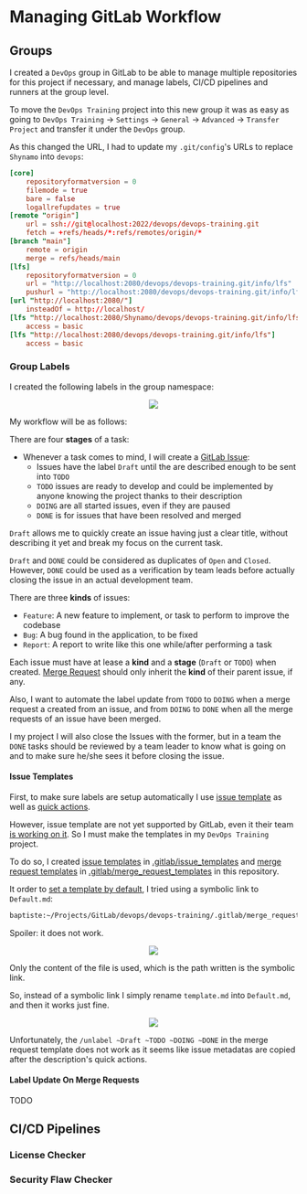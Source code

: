 # Managing GitLab Workflow

## Groups

I created a `DevOps` group in GitLab to be able to manage multiple repositories for this project if necessary, and manage labels, CI/CD pipelines and runners at the group level.

To move the `DevOps Training` project into this new group it was as easy as going to `DevOps Training` -> `Settings` -> `General` -> `Advanced` -> `Transfer Project` and transfer it under the `DevOps` group.

As this changed the URL, I had to update my `.git/config`'s URLs to replace `Shynamo` into `devops`:

```toml
[core]
	repositoryformatversion = 0
	filemode = true
	bare = false
	logallrefupdates = true
[remote "origin"]
	url = ssh://git@localhost:2022/devops/devops-training.git
	fetch = +refs/heads/*:refs/remotes/origin/*
[branch "main"]
	remote = origin
	merge = refs/heads/main
[lfs]
	repositoryformatversion = 0
	url = "http://localhost:2080/devops/devops-training.git/info/lfs"
	pushurl = "http://localhost:2080/devops/devops-training.git/info/lfs"
[url "http://localhost:2080/"]
	insteadOf = http://localhost/
[lfs "http://localhost:2080/Shynamo/devops/devops-training.git/info/lfs"]
	access = basic
[lfs "http://localhost:2080/devops/devops-training.git/info/lfs"]
	access = basic
```

### Group Labels

I created the following labels in the group namespace:

<p align="center">
  <img src="assets/gitlab_labels.png" />
</p>

My workflow will be as follows:

There are four **stages** of a task:

- Whenever a task comes to mind, I will create a [GitLab Issue](https://docs.gitlab.com/ee/user/project/issues/):
  - Issues have the label `Draft` until the are described enough to be sent into `TODO`
  - `TODO` issues are ready to develop and could be implemented by anyone knowing the project thanks to their description
  - `DOING` are all started issues, even if they are paused
  - `DONE` is for issues that have been resolved and merged

`Draft` allows me to quickly create an issue having just a clear title, without describing it yet and break my focus on the current task.

`Draft` and `DONE` could be considered as duplicates of `Open` and `Closed`. However, `DONE` could be used as a verification by team leads before actually closing the issue in an actual development team.

There are three **kinds** of issues:

- `Feature`: A new feature to implement, or task to perform to improve the codebase
- `Bug`: A bug found in the application, to be fixed
- `Report`: A report to write like this one while/after performing a task

Each issue must have at lease a **kind** and a **stage** (`Draft` or `TODO`) when created. [Merge Request](https://docs.gitlab.com/ee/user/project/merge_requests/#merge-requests) should only inherit the **kind** of their parent issue, if any.

Also, I want to automate the label update from `TODO` to `DOING` when a merge request a created from an issue, and from `DOING` to `DONE` when all the merge requests of an issue have been merged.

I my project I will also close the Issues with the former, but in a team the `DONE` tasks should be reviewed by a team leader to know what is going on and to make sure he/she sees it before closing the issue.

#### Issue Templates

First, to make sure labels are setup automatically I use [issue template](https://docs.gitlab.com/ee/user/project/description_templates.html#create-an-issue-template) as well as [quick actions](https://docs.gitlab.com/ee/user/project/quick_actions.html#gitlab-quick-actions).

However, issue template are not yet supported by GitLab, even it their team [is working on it](https://gitlab.com/gitlab-org/gitlab/-/issues/7749). So I must make the templates in my `DevOps Training` project.

To do so, I created [issue templates](../.gitlab/issue_templates) in [.gitlab/issue_templates](.gitlab/issue_templates) and [merge request templates](../.gitlab/merge_request_templates) in [.gitlab/merge_request_templates](.gitlab/merge_request_templates) in this repository.

It order to [set a template by default](https://docs.gitlab.com/ee/user/project/description_templates.html#set-a-default-template-for-merge-requests-and-issues), I tried using a symbolic link to `Default.md`:

```cmd
baptiste:~/Projects/GitLab/devops/devops-training/.gitlab/merge_request_templates$ ln -s template.md Default.md ln -s template.md Default.md
```

Spoiler: it does not work.

<p align="center">
  <img src="assets/gitlab_template_fail.png" />
</p>


Only the content of the file is used, which is the path written is the symbolic link.

So, instead of a symbolic link I simply rename `template.md` into `Default.md`, and then it works just fine.

<p align="center">
  <img src="assets/gitlab_template_success.png" />
</p>

Unfortunately, the `/unlabel ~Draft ~TODO ~DOING ~DONE` in the merge request template does not work as it seems like issue metadatas are copied after the description's quick actions.

#### Label Update On Merge Requests

TODO


## CI/CD Pipelines

### License Checker

### Security Flaw Checker

